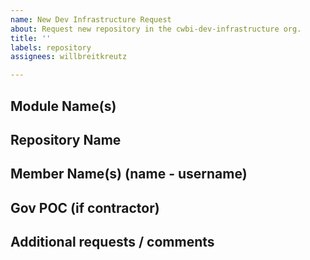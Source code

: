 ```yaml
---
name: New Dev Infrastructure Request
about: Request new repository in the cwbi-dev-infrastructure org.
title: ''
labels: repository
assignees: willbreitkreutz

---
```


## Module Name(s)

  
## Repository Name
  

## Member Name(s) (name - username)


## Gov POC (if contractor)


## Additional requests / comments
